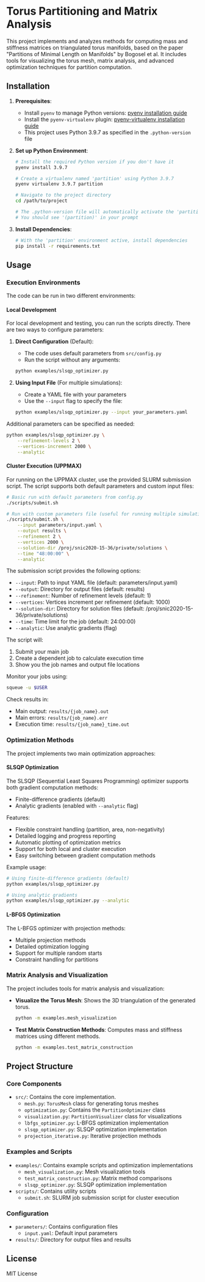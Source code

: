 # Torus Partitioning and Matrix Analysis

This project implements and analyzes methods for computing mass and stiffness matrices on triangulated torus manifolds, based on the paper "Partitions of Minimal Length on Manifolds" by Bogosel et al. It includes tools for visualizing the torus mesh, matrix analysis, and advanced optimization techniques for partition computation.

## Installation

1.  **Prerequisites**: 
    - Install `pyenv` to manage Python versions: [pyenv installation guide](https://github.com/pyenv/pyenv#installation)
    - Install the `pyenv-virtualenv` plugin: [pyenv-virtualenv installation guide](https://github.com/pyenv/pyenv-virtualenv#installation)
    - This project uses Python 3.9.7 as specified in the `.python-version` file

2.  **Set up Python Environment**: 
    ```bash
    # Install the required Python version if you don't have it
    pyenv install 3.9.7
    
    # Create a virtualenv named 'partition' using Python 3.9.7
    pyenv virtualenv 3.9.7 partition
    
    # Navigate to the project directory
    cd /path/to/project
    
    # The .python-version file will automatically activate the 'partition' environment
    # You should see '(partition)' in your prompt
    ```

3.  **Install Dependencies**: 
    ```bash
    # With the 'partition' environment active, install dependencies
    pip install -r requirements.txt
    ```

## Usage

### Execution Environments

The code can be run in two different environments:

#### Local Development
For local development and testing, you can run the scripts directly. There are two ways to configure parameters:

1. **Direct Configuration** (Default):
   - The code uses default parameters from `src/config.py`
   - Run the script without any arguments:
   ```bash
   python examples/slsqp_optimizer.py
   ```

2. **Using Input File** (For multiple simulations):
   - Create a YAML file with your parameters
   - Use the `--input` flag to specify the file:
   ```bash
   python examples/slsqp_optimizer.py --input your_parameters.yaml
   ```

Additional parameters can be specified as needed:
```bash
python examples/slsqp_optimizer.py \
    --refinement-levels 2 \
    --vertices-increment 2000 \
    --analytic
```

#### Cluster Execution (UPPMAX)
For running on the UPPMAX cluster, use the provided SLURM submission script. The script supports both default parameters and custom input files:

```bash
# Basic run with default parameters from config.py
./scripts/submit.sh

# Run with custom parameters file (useful for running multiple simulations)
./scripts/submit.sh \
    --input parameters/input.yaml \
    --output results \
    --refinement 2 \
    --vertices 2000 \
    --solution-dir /proj/snic2020-15-36/private/solutions \
    --time "48:00:00" \
    --analytic
```

The submission script provides the following options:
- `--input`: Path to input YAML file (default: parameters/input.yaml)
- `--output`: Directory for output files (default: results)
- `--refinement`: Number of refinement levels (default: 1)
- `--vertices`: Vertices increment per refinement (default: 1000)
- `--solution-dir`: Directory for solution files (default: /proj/snic2020-15-36/private/solutions)
- `--time`: Time limit for the job (default: 24:00:00)
- `--analytic`: Use analytic gradients (flag)

The script will:
1. Submit your main job
2. Create a dependent job to calculate execution time
3. Show you the job names and output file locations

Monitor your jobs using:
```bash
squeue -u $USER
```

Check results in:
- Main output: `results/{job_name}.out`
- Main errors: `results/{job_name}.err`
- Execution time: `results/{job_name}_time.out`

### Optimization Methods

The project implements two main optimization approaches:

#### SLSQP Optimization
The SLSQP (Sequential Least Squares Programming) optimizer supports both gradient computation methods:
- Finite-difference gradients (default)
- Analytic gradients (enabled with `--analytic` flag)

Features:
- Flexible constraint handling (partition, area, non-negativity)
- Detailed logging and progress reporting
- Automatic plotting of optimization metrics
- Support for both local and cluster execution
- Easy switching between gradient computation methods

Example usage:
```bash
# Using finite-difference gradients (default)
python examples/slsqp_optimizer.py

# Using analytic gradients
python examples/slsqp_optimizer.py --analytic
```

#### L-BFGS Optimization
The L-BFGS optimizer with projection methods:
- Multiple projection methods
- Detailed optimization logging
- Support for multiple random starts
- Constraint handling for partitions

### Matrix Analysis and Visualization
The project includes tools for matrix analysis and visualization:

- **Visualize the Torus Mesh**: Shows the 3D triangulation of the generated torus.
    ```bash
    python -m examples.mesh_visualization
    ```

- **Test Matrix Construction Methods**: Computes mass and stiffness matrices using different methods.
    ```bash
    python -m examples.test_matrix_construction
    ```

## Project Structure

### Core Components
-   `src/`: Contains the core implementation.
    -   `mesh.py`: `TorusMesh` class for generating torus meshes
    -   `optimization.py`: Contains the `PartitionOptimizer` class
    -   `visualization.py`: `PartitionVisualizer` class for visualizations
    -   `lbfgs_optimizer.py`: L-BFGS optimization implementation
    -   `slsqp_optimizer.py`: SLSQP optimization implementation
    -   `projection_iterative.py`: Iterative projection methods

### Examples and Scripts
-   `examples/`: Contains example scripts and optimization implementations
    -   `mesh_visualization.py`: Mesh visualization tools
    -   `test_matrix_construction.py`: Matrix method comparisons
    -   `slsqp_optimizer.py`: SLSQP optimization implementation
-   `scripts/`: Contains utility scripts
    -   `submit.sh`: SLURM job submission script for cluster execution

### Configuration
-   `parameters/`: Contains configuration files
    -   `input.yaml`: Default input parameters
-   `results/`: Directory for output files and results

## License

MIT License 